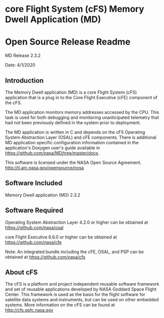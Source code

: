 core Flight System (cFS) Memory Dwell Application (MD)
======================================================

Open Source Release Readme
==========================

MD Release 2.3.2

Date:
4/1/2020

Introduction
-------------
  The Memory Dwell application (MD) is a core Flight System (cFS) application
  that is a plug in to the Core Flight Executive (cFE) component of the cFS.

  The MD application monitors memory addresses accessed by the CPU. This task
  is used for both debugging and monitoring unanticipated telemetry that had
  not been previously defined in the system prior to deployment.

  The MD application is written in C and depends on the cFS Operating System
  Abstraction Layer (OSAL) and cFE components. There is additional MD application
  specific configuration information contained in the application's Doxygen
  user's guide available in https://github.com/nasa/MD/tree/master/docs.

  This software is licensed under the NASA Open Source Agreement.
  http://ti.arc.nasa.gov/opensource/nosa


Software Included
------------------
  Memory Dwell application (MD) 2.3.2


Software Required
------------------

 Operating System Abstraction Layer 4.2.0 or higher can be
 obtained at https://github.com/nasa/osal

 core Flight Executive 6.6.0 or higher can be obtained at
 https://github.com/nasa/cfe

 Note: An integrated bundle including the cFE, OSAL, and PSP can
 be obtained at https://github.com/nasa/cfs


About cFS
-----------
  The cFS is a platform and project independent reusable software framework and
  set of reusable applications developed by NASA Goddard Space Flight Center.
  This framework is used as the basis for the flight software for satellite data
  systems and instruments, but can be used on other embedded systems.  More
  information on the cFS can be found at http://cfs.gsfc.nasa.gov

